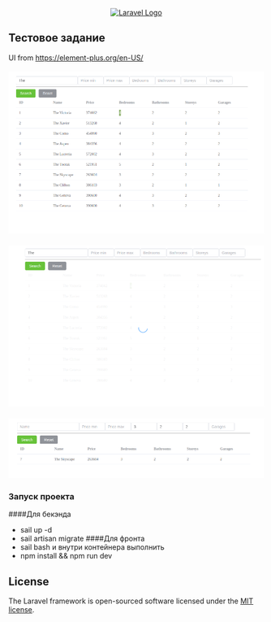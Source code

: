 <p align="center"><a href="https://laravel.com" target="_blank"><img src="https://raw.githubusercontent.com/laravel/art/master/logo-lockup/5%20SVG/2%20CMYK/1%20Full%20Color/laravel-logolockup-cmyk-red.svg" width="400" alt="Laravel Logo"></a></p>


## Тестовое задание
UI from https://element-plus.org/en-US/
####
![alt text](https://github.com/deen8122/hicaliber-test/blob/main/storage/1.png?raw=true)
####
![alt text](https://github.com/deen8122/hicaliber-test/blob/main/storage/2.png?raw=true)
####
![alt text](https://github.com/deen8122/hicaliber-test/blob/main/storage/3.png?raw=true)
### Запуск проекта
####Для бекэнда
 - sail up -d 
 - sail artisan migrate
 ####Для фронта
  - sail bash  и внутри контейнера выполнить
  - npm install && npm run dev
## License

The Laravel framework is open-sourced software licensed under the [MIT license](https://opensource.org/licenses/MIT).
